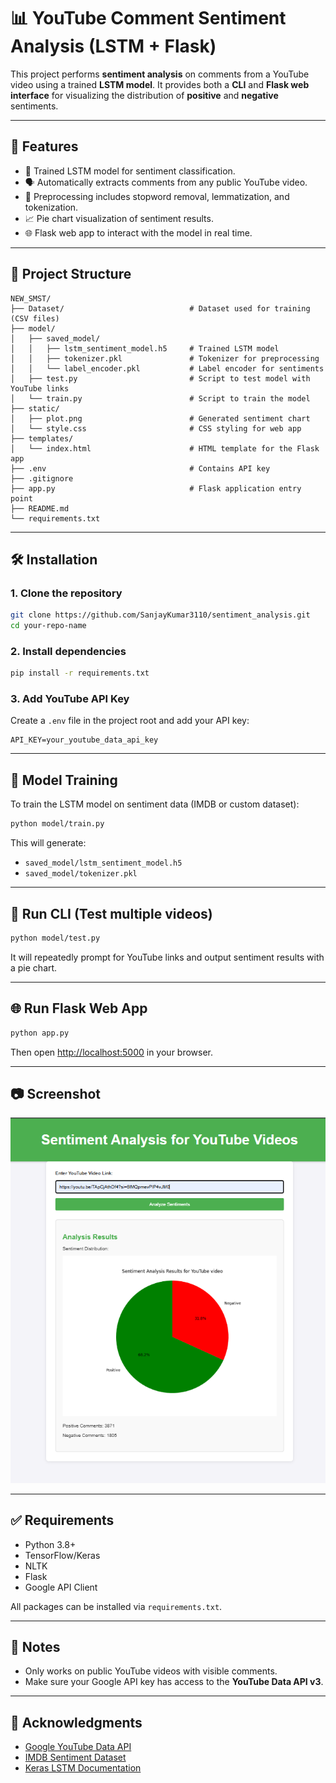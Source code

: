 # 📊 YouTube Comment Sentiment Analysis (LSTM + Flask)

This project performs **sentiment analysis** on comments from a YouTube video using a trained **LSTM model**. It provides both a **CLI** and **Flask web interface** for visualizing the distribution of **positive** and **negative** sentiments.

---

## 🚀 Features

- 🧠 Trained LSTM model for sentiment classification.
- 🗣️ Automatically extracts comments from any public YouTube video.
- 🧹 Preprocessing includes stopword removal, lemmatization, and tokenization.
- 📈 Pie chart visualization of sentiment results.
- 🌐 Flask web app to interact with the model in real time.

---

## 📁 Project Structure

```
NEW_SMST/
├── Dataset/                            # Dataset used for training (CSV files)
├── model/
│   ├── saved_model/
│   │   ├── lstm_sentiment_model.h5     # Trained LSTM model
│   │   ├── tokenizer.pkl               # Tokenizer for preprocessing
│   │   └── label_encoder.pkl           # Label encoder for sentiments
│   ├── test.py                         # Script to test model with YouTube links
│   └── train.py                        # Script to train the model
├── static/
│   ├── plot.png                        # Generated sentiment chart
│   └── style.css                       # CSS styling for web app
├── templates/
│   └── index.html                      # HTML template for the Flask app
├── .env                                # Contains API key
├── .gitignore
├── app.py                              # Flask application entry point
├── README.md
└── requirements.txt
```

---

## 🛠️ Installation

### 1. Clone the repository

```bash
git clone https://github.com/SanjayKumar3110/sentiment_analysis.git
cd your-repo-name
```

### 2. Install dependencies

```bash
pip install -r requirements.txt
```

### 3. Add YouTube API Key

Create a `.env` file in the project root and add your API key:

```
API_KEY=your_youtube_data_api_key
```

---

## 🧠 Model Training

To train the LSTM model on sentiment data (IMDB or custom dataset):

```bash
python model/train.py
```

This will generate:

- `saved_model/lstm_sentiment_model.h5`
- `saved_model/tokenizer.pkl`

---

## 🧪 Run CLI (Test multiple videos)

```bash
python model/test.py
```

It will repeatedly prompt for YouTube links and output sentiment results with a pie chart.

---

## 🌐 Run Flask Web App

```bash
python app.py
```

Then open [http://localhost:5000](http://localhost:5000) in your browser.

---

## 📷 Screenshot

![Sentiment Pie Chart](static/project.png)


---

## ✅ Requirements

- Python 3.8+
- TensorFlow/Keras
- NLTK
- Flask
- Google API Client

All packages can be installed via `requirements.txt`.

---

## 📌 Notes

- Only works on public YouTube videos with visible comments.
- Make sure your Google API key has access to the **YouTube Data API v3**.

---

## 🙌 Acknowledgments

- [Google YouTube Data API](https://developers.google.com/youtube/v3)
- [IMDB Sentiment Dataset](https://ai.stanford.edu/~amaas/data/sentiment/)
- [Keras LSTM Documentation](https://keras.io/api/layers/recurrent_layers/lstm/)
